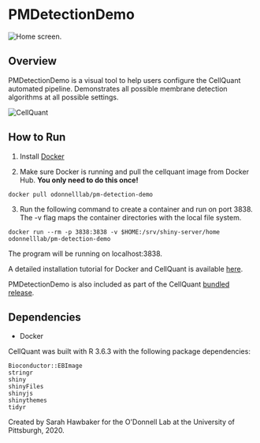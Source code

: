 # PMDetectionDemo

![Home screen.](../assets/pm-mixed.png)

## Overview
PMDetectionDemo is a visual tool to help users configure the CellQuant automated pipeline.  Demonstrates all possible membrane detection algorithms at all possible settings. 

![CellQuant](../assets/assets/images/original/logo3.png) 

## How to Run

1.  Install [Docker](https://www.docker.com/products/docker-desktop)

2.  Make sure Docker is running and pull the cellquant image from Docker Hub.  **You only need to do this once!**

`docker pull odonnelllab/pm-detection-demo`

3.  Run the following command to create a container and run on port 3838.  The -v flag maps the container directories with the local file system.

`docker run --rm -p 3838:3838 -v $HOME:/srv/shiny-server/home odonnelllab/pm-detection-demo`

The program will be running on localhost:3838.

A detailed installation tutorial for Docker and CellQuant is available [here](Tutorial/CellQuant-Installation-Instructions.pdf).


PMDetectionDemo is also included as part of the CellQuant [bundled release](https://github.com/sah129/CellQuant/releases/tag/v0.8-alpha).


## Dependencies
* Docker

CellQuant was built with R 3.6.3 with the following package dependencies: 
```
Bioconductor::EBImage
stringr
shiny
shinyFiles
shinyjs
shinythemes
tidyr
```
 
Created by Sarah Hawbaker for the O'Donnell Lab at the University of Pittsburgh, 2020.
